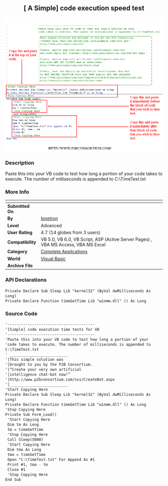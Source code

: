 ﻿<div align="center">

## \[ A Simple\] code execution speed test

<img src="PIC200310102152257052.gif">
</div>

### Description

Paste this into your VB code to test how long a portion of your code takes to execute. The number of milliseconds is appended to C:\TimeTest.txt
 
### More Info
 


<span>             |<span>
---                |---
**Submitted On**   |
**By**             |[lonetron](https://github.com/Planet-Source-Code/PSCIndex/blob/master/ByAuthor/lonetron.md)
**Level**          |Advanced
**User Rating**    |4.7 (14 globes from 3 users)
**Compatibility**  |VB 5\.0, VB 6\.0, VB Script, ASP \(Active Server Pages\) , VBA MS Access, VBA MS Excel
**Category**       |[Complete Applications](https://github.com/Planet-Source-Code/PSCIndex/blob/master/ByCategory/complete-applications__1-27.md)
**World**          |[Visual Basic](https://github.com/Planet-Source-Code/PSCIndex/blob/master/ByWorld/visual-basic.md)
**Archive File**   |[](https://github.com/Planet-Source-Code/lonetron-a-simple-code-execution-speed-test__1-49159/archive/master.zip)

### API Declarations

```
Private Declare Sub Sleep Lib "kernel32" (ByVal dwMilliseconds As Long)
Private Declare Function timeGetTime Lib "winmm.dll" () As Long
```


### Source Code

```
'---------------------------------------
'[Simple] code execution time tests for VB
'---------------------------------------
'Paste this into your VB code to test how long a portion of your
'code takes to execute. The number of milliseconds is appended to C:\TimeTest.txt
' __________________________
'|This simple solution was
'|brought to you by the P2B Consortium.
'|“Create your very own artificial
'|intelligence chat-bot now!”
'|http://www.p2bconsortium.com/sss/CreateBot.aspx
'|__________________________
'Start Copying Here
Private Declare Sub Sleep Lib "kernel32" (ByVal dwMilliseconds As Long)
Private Declare Function timeGetTime Lib "winmm.dll" () As Long
'Stop Copying Here
Private Sub Form_Load()
 'Start Copying Here
 Dim tm As Long
 tm = timeGetTime
 'Stop Copying Here
 Call Sleep(5000)
 'Start Copying Here
 Dim tma As Long
 tma = timeGetTime
 Open "C:\TimeTest.txt" For Append As #1
 Print #1, tma - tm
 Close #1
 'Stop Copying Here
End Sub
```

